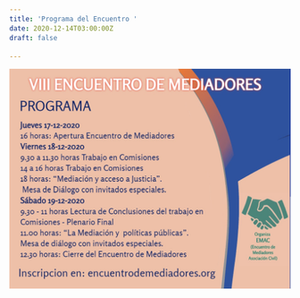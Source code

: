 ```yaml
---
title: 'Programa del Encuentro '
date: 2020-12-14T03:00:00Z
draft: false

---
```

![](/images/uploads/programa.png)
